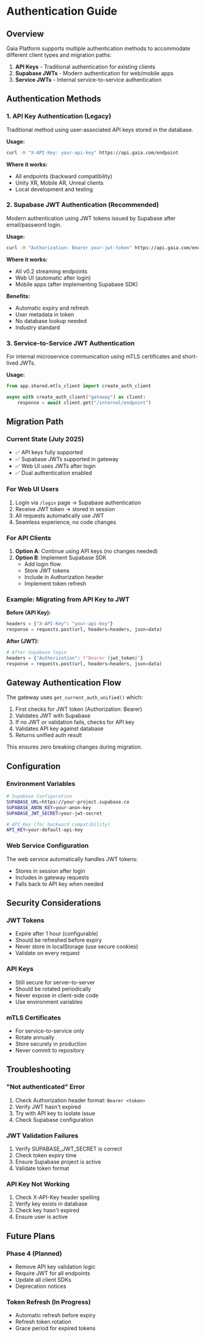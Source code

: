 # Authentication Guide

## Overview
Gaia Platform supports multiple authentication methods to accommodate different client types and migration paths:

1. **API Keys** - Traditional authentication for existing clients
2. **Supabase JWTs** - Modern authentication for web/mobile apps
3. **Service JWTs** - Internal service-to-service authentication

## Authentication Methods

### 1. API Key Authentication (Legacy)
Traditional method using user-associated API keys stored in the database.

**Usage:**
```bash
curl -H "X-API-Key: your-api-key" https://api.gaia.com/endpoint
```

**Where it works:**
- All endpoints (backward compatibility)
- Unity XR, Mobile AR, Unreal clients
- Local development and testing

### 2. Supabase JWT Authentication (Recommended)
Modern authentication using JWT tokens issued by Supabase after email/password login.

**Usage:**
```bash
curl -H "Authorization: Bearer your-jwt-token" https://api.gaia.com/endpoint
```

**Where it works:**
- All v0.2 streaming endpoints
- Web UI (automatic after login)
- Mobile apps (after implementing Supabase SDK)

**Benefits:**
- Automatic expiry and refresh
- User metadata in token
- No database lookup needed
- Industry standard

### 3. Service-to-Service JWT Authentication
For internal microservice communication using mTLS certificates and short-lived JWTs.

**Usage:**
```python
from app.shared.mtls_client import create_auth_client

async with create_auth_client("gateway") as client:
    response = await client.get("/internal/endpoint")
```

## Migration Path

### Current State (July 2025)
- ✅ API keys fully supported
- ✅ Supabase JWTs supported in gateway
- ✅ Web UI uses JWTs after login
- ✅ Dual authentication enabled

### For Web UI Users
1. Login via `/login` page → Supabase authentication
2. Receive JWT token → stored in session
3. All requests automatically use JWT
4. Seamless experience, no code changes

### For API Clients
1. **Option A**: Continue using API keys (no changes needed)
2. **Option B**: Implement Supabase SDK
   - Add login flow
   - Store JWT tokens
   - Include in Authorization header
   - Implement token refresh

### Example: Migrating from API Key to JWT

**Before (API Key):**
```python
headers = {"X-API-Key": "your-api-key"}
response = requests.post(url, headers=headers, json=data)
```

**After (JWT):**
```python
# After Supabase login
headers = {"Authorization": f"Bearer {jwt_token}"}
response = requests.post(url, headers=headers, json=data)
```

## Gateway Authentication Flow

The gateway uses `get_current_auth_unified()` which:

1. First checks for JWT token (Authorization: Bearer)
2. Validates JWT with Supabase
3. If no JWT or validation fails, checks for API key
4. Validates API key against database
5. Returns unified auth result

This ensures zero breaking changes during migration.

## Configuration

### Environment Variables
```bash
# Supabase Configuration
SUPABASE_URL=https://your-project.supabase.co
SUPABASE_ANON_KEY=your-anon-key
SUPABASE_JWT_SECRET=your-jwt-secret

# API Key (for backward compatibility)
API_KEY=your-default-api-key
```

### Web Service Configuration
The web service automatically handles JWT tokens:
- Stores in session after login
- Includes in gateway requests
- Falls back to API key when needed

## Security Considerations

### JWT Tokens
- Expire after 1 hour (configurable)
- Should be refreshed before expiry
- Never store in localStorage (use secure cookies)
- Validate on every request

### API Keys
- Still secure for server-to-server
- Should be rotated periodically
- Never expose in client-side code
- Use environment variables

### mTLS Certificates
- For service-to-service only
- Rotate annually
- Store securely in production
- Never commit to repository

## Troubleshooting

### "Not authenticated" Error
1. Check Authorization header format: `Bearer <token>`
2. Verify JWT hasn't expired
3. Try with API key to isolate issue
4. Check Supabase configuration

### JWT Validation Failures
1. Verify SUPABASE_JWT_SECRET is correct
2. Check token expiry time
3. Ensure Supabase project is active
4. Validate token format

### API Key Not Working
1. Check X-API-Key header spelling
2. Verify key exists in database
3. Check key hasn't expired
4. Ensure user is active

## Future Plans

### Phase 4 (Planned)
- Remove API key validation logic
- Require JWT for all endpoints
- Update all client SDKs
- Deprecation notices

### Token Refresh (In Progress)
- Automatic refresh before expiry
- Refresh token rotation
- Grace period for expired tokens